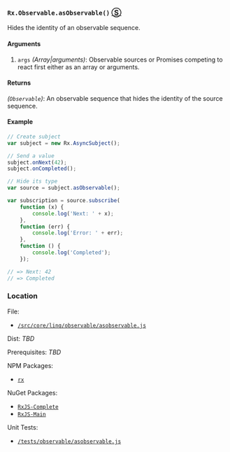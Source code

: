 ### `Rx.Observable.asObservable()` [&#x24C8;](https://github.com/Reactive-Extensions/RxJS/blob/master/src/core/linq/observable/asobservable.js "View in source") 

Hides the identity of an observable sequence.

#### Arguments
1. `args` *(Array|arguments)*: Observable sources or Promises competing to react first either as an array or arguments.

#### Returns
*(`Observable`)*: An observable sequence that hides the identity of the source sequence.


#### Example
```js
// Create subject
var subject = new Rx.AsyncSubject();

// Send a value
subject.onNext(42);
subject.onCompleted();

// Hide its type
var source = subject.asObservable();

var subscription = source.subscribe(
    function (x) {
        console.log('Next: ' + x);
    },
    function (err) {
        console.log('Error: ' + err);   
    },
    function () {
        console.log('Completed');   
    });

// => Next: 42
// => Completed
```

### Location

File:
- [`/src/core/linq/observable/asobservable.js`](https://github.com/Reactive-Extensions/RxJS/blob/master/src/core/linq/observable/asobservable.js)

Dist:
*TBD*

Prerequisites:
*TBD*

NPM Packages:
- [`rx`](https://www.npmjs.org/package/rx)

NuGet Packages:
- [`RxJS-Complete`](http://www.nuget.org/packages/RxJS-Complete/)
- [`RxJS-Main`](http://www.nuget.org/packages/RxJS-Main/)

Unit Tests:
- [`/tests/observable/asobservable.js`](https://github.com/Reactive-Extensions/RxJS/blob/master/tests/observable/asobservable.js)
